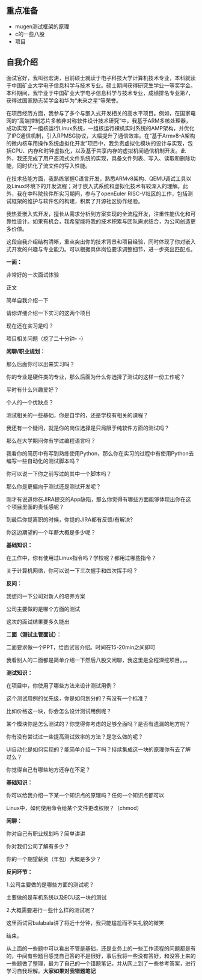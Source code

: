 ## 重点准备
- mugen测试框架的原理
- c的一些八股
- 项目
  
## 自我介绍

面试官好，我叫张宏涛，目前硕士就读于电子科技大学计算机技术专业，本科就读于中国矿业大学电子信息科学与技术专业。硕士期间获得研究生学业一等奖学金。本科期间，我毕业于中国矿业大学电子信息科学与技术专业，成绩排名专业第7，获得过国家励志奖学金和华为“未来之星”等荣誉。

  

在项目经历方面，我参与了多个与嵌入式开发相关的高水平项目。例如，在国家电网的“高端控制芯片多核非对称软件设计技术研究”中，我基于ARM多核处理器，成功实现了一组核运行Linux系统，一组核运行裸机实时系统的AMP架构，并优化了IPC通信机制，引入RPMSG协议，大幅提升了通信效率。在“基于Armv8-A架构的微内核车用操作系统虚拟化开发”项目中，我负责虚拟化模块的设计与实现，包括CPU、内存和时钟虚拟化，以及基于共享内存的虚拟机间通信机制开发。此外，我还完成了用户态流式文件系统的实现，具备文件列表、写入、读取和删除功能，同时优化了流文件的写入性能。

  

在技术技能方面，我熟练掌握C语言开发，熟悉ARMv8架构、QEMU调试工具以及Linux环境下的开发流程；对于嵌入式系统和虚拟化技术有较深入的理解。此外，我在中科院软件所实习期间，参与了openEuler RISC-V社区的工作，包括测试框架的维护与软件包的构建，积累了开源社区协作经验。

  

我热爱嵌入式开发，擅长从需求分析到方案实现的全流程开发，注重性能优化和可靠性设计。如果有机会，我希望能将我的技术积累与团队需求结合，为公司创造更多价值。

  

这段自我介绍结构清晰，重点突出你的技术背景和项目经验，同时体现了你对嵌入式开发的兴趣与专业能力。可以根据具体岗位要求调整细节，进一步突出匹配点。

**一面：**

非常好的一次面试体验

正文

简单自我介绍一下

请你详细介绍一下实习的这两个项目

现在还在实习是吗？

项目相关问题（挖了二十分钟- -）

  

**闲聊/职业规划：**

那么后面你可以出来实习吗？

你的专业是硬件类的专业，那么后面为什么你选择了测试的这样一份工作呢？

平时有什么兴趣爱好？

个人的一个优缺点？

测试相关的一些基础，你是自学的，还是学校有相关的课程？

我还有一个疑问，就是你的岗位选择是只局限于纯软件方面的测试吗？  

那么在大学期间你有学过编程语言吗？

我看你的简历中有写到熟练使用Python，那么你在实习的过程中有使用Python去编写一些自动化的测试脚本吗？

你可以说一下你之前写过的其中一个脚本吗？

那么你是更偏向于测试还是测试开发呢？

刚才有说道你在JIRA提交的App缺陷，那么你觉得有哪些方面能够体现出你在这个项目里面的责任感呢？

到最后你提离职的时候，你提的JIRA都有反馈/有解决?

你这边期望的一个年薪大概是多少呢？

  

**基础知识：**

在工作中，你有使用过Linux指令吗？学校呢？都用过哪些指令？

关于计算机网络，你可以说一下三次握手和四次挥手吗？

  

**反问：**

我想问一下公司对新人的培养方案

公司主要做的是哪个方面的测试

这次的面试结果要多久能出

  

  

  

**二面（测试主管面试）：**

  

二面要求做一个PPT，给面试官介绍。时间在15-20min之间即可

我看别人的二面都是简单介绍一下然后八股文闲聊，我这里是全程深挖项目。。。

  

**测试知识：**

在项目中，你使用了哪些方法来设计测试用例？

这个测试用例的优先级，你是如何划分的？有没有一个标准？

比如价格这一块，你会怎么设计测试用例呢？

某个模块你是怎么测试的？你觉得你考虑的足够全面吗？是否有遗漏的地方呢？

你有没有尝试过一些提高测试效率的方法？是怎么做的呢？

UI自动化是如何实现的？能简单介绍一下吗？持续集成这一块的原理你有去了解过么？

你觉得自己有哪些地方还存在不足？

  

**基础知识：**

你可以给我介绍一下某一个知识点的原理吗？任何一个知识点都可以

Linux中，如何使用命令给某个文件更改权限？（chmod）

  

**闲聊：**

你对自己有职业规划吗？简单讲讲

你对我们公司了解有多少？

你的一个期望薪资（年包）大概是多少？

  

**反问环节：**

1.公司主要做的是哪些方面的测试呢？

主要做的是车机系统以及ECU这一块的测试

2.大概需要进行一些什么样的测试呢？

这里面试官balabala讲了将近十分钟，我只能尴尬而不失礼貌的微笑

  

结束。

从上面的一些题中可以看出不管是基础，还是业务上的一些工作流程的问题都是有的，中间有些题目感觉自己答的不是很好，事后我将一些没有答好，和没答上来的一些题做了整理，最为了自己的一个错题笔记，并从网上到了一些参考答案，进行学习自我理解。**大家如果对我错题笔记**